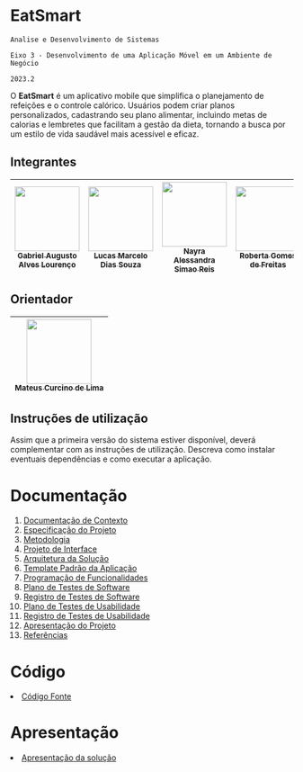 # EatSmart

`Analise e Desenvolvimento de Sistemas`

`Eixo 3 - Desenvolvimento de uma Aplicação Móvel em um Ambiente de Negócio`

`2023.2`

O **EatSmart** é um aplicativo mobile que simplifica o planejamento de refeições e o controle calórico. Usuários podem criar planos personalizados, cadastrando seu plano alimentar, incluindo metas de calorias e lembretes que facilitam a gestão da dieta, tornando a busca por um estilo de vida saudável mais acessível e eficaz.

## Integrantes
| [<img src="https://github.com/gabriellourenco12.png" width=115><br><sub>Gabriel Augusto Alves Lourenço</sub>](https://github.com/gabriellourenco12) | [<img src="https://github.com/lucasmarcelods.png" width=115><br><sub>Lucas Marcelo Dias Souza</sub>](https://github.com/lucasmarcelods) | [<img src="https://github.com/Nayra-Reis.png" width=115><br><sub>Nayra Alessandra Simao Reis</sub>](https://github.com/Nayra-Reis) | [<img src="https://github.com/robertagdf.png" width=115><br><sub>Roberta Gomes de Freitas</sub>](https://github.com/robertagdf) |
| -- | -- | -- | -- |

## Orientador

| [<img src="https://github.com/mateuscurcino.png" width=115><br><sub>Mateus Curcino de Lima</sub>](https://github.com/mateuscurcino) |
| :---: |

## Instruções de utilização

Assim que a primeira versão do sistema estiver disponível, deverá complementar com as instruções de utilização. Descreva como instalar eventuais dependências e como executar a aplicação.

# Documentação

<ol>
<li><a href="docs/01-Documentação de Contexto.md"> Documentação de Contexto</a></li>
<li><a href="docs/02-Especificação do Projeto.md"> Especificação do Projeto</a></li>
<li><a href="docs/03-Metodologia.md"> Metodologia</a></li>
<li><a href="docs/04-Projeto de Interface.md"> Projeto de Interface</a></li>
<li><a href="docs/05-Arquitetura da Solução.md"> Arquitetura da Solução</a></li>
<li><a href="docs/06-Template Padrão da Aplicação.md"> Template Padrão da Aplicação</a></li>
<li><a href="docs/07-Programação de Funcionalidades.md"> Programação de Funcionalidades</a></li>
<li><a href="docs/08-Plano de Testes de Software.md"> Plano de Testes de Software</a></li>
<li><a href="docs/09-Registro de Testes de Software.md"> Registro de Testes de Software</a></li>
<li><a href="docs/10-Plano de Testes de Usabilidade.md"> Plano de Testes de Usabilidade</a></li>
<li><a href="docs/11-Registro de Testes de Usabilidade.md"> Registro de Testes de Usabilidade</a></li>
<li><a href="docs/12-Apresentação do Projeto.md"> Apresentação do Projeto</a></li>
<li><a href="docs/13-Referências.md"> Referências</a></li>
</ol>

# Código

<li><a href="src/README.md"> Código Fonte</a></li>

# Apresentação

<li><a href="presentation/README.md"> Apresentação da solução</a></li>
